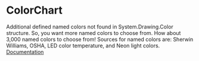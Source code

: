# ColorChart
Additional defined named colors not found in System.Drawing.Color structure.
So, you want more named colors to choose from. How about 3,000 named colors to choose from!
Sources for named colors are: Sherwin Williams, OSHA, LED color temperature, and Neon light colors.
<br/>
[Documentation](http://fredekstrand.github.io/ColorChart)
